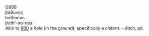 <body>
  <p>G999<br>  βόθυνος  <br> bothunos  <br><i>both‘-oo-nos </i><br>Akin to <a href="g0900.htm">900</a>  a <i>hole</i> (in the ground); specifically a <i>cistern:</i> - ditch, pit.<br></p>
 </body>